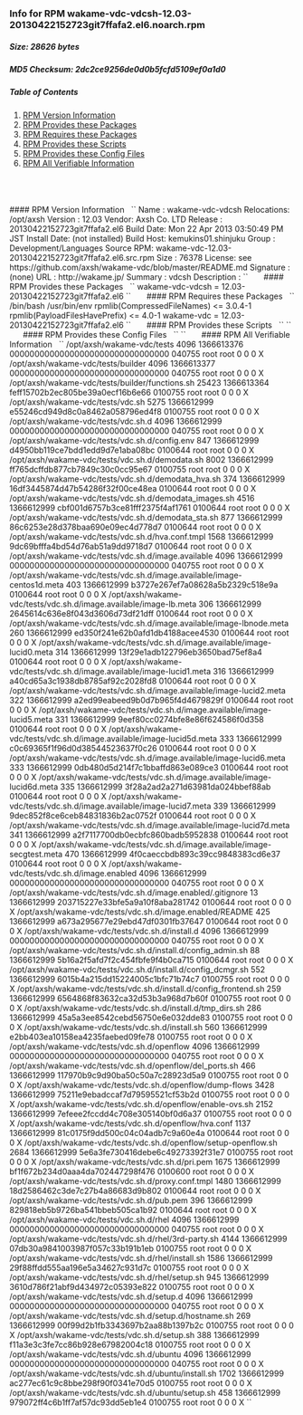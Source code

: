 ### Info for RPM wakame-vdc-vdcsh-12.03-20130422152723git7ffafa2.el6.noarch.rpm  
##### Size: 28626 bytes  
##### MD5 Checksum: 2dc2ce9256de0d0b5fcfd5109ef0a1d0  
##### Table of Contents  
1. [RPM Version Information](#version)  
2. [RPM Provides these Packages ](#provides)  
3. [RPM Requires these Packages](#requires)  
4. [RPM Provides these Scripts](#scripts)  
5. [RPM Provides these Config Files](#config)  
6. [RPM All Verifiable Information](#verifiable)  
&nbsp;  
&nbsp;  
&nbsp;  
<a name="version" />
#### RPM Version Information  
&nbsp;  
``  
Name        : wakame-vdc-vdcsh             Relocations: /opt/axsh 
Version     : 12.03                             Vendor: Axsh Co. LTD <dev@axsh.net>
Release     : 20130422152723git7ffafa2.el6   Build Date: Mon 22 Apr 2013 03:50:49 PM JST
Install Date: (not installed)               Build Host: kemukins01.shinjuku
Group       : Development/Languages         Source RPM: wakame-vdc-12.03-20130422152723git7ffafa2.el6.src.rpm
Size        : 76378                            License: see https://github.com/axsh/wakame-vdc/blob/master/README.md
Signature   : (none)
URL         : http://wakame.jp/
Summary     : vdcsh
Description :
<insert long description, indented with spaces>
``  
&nbsp;  
&nbsp;  
&nbsp;  
<a name="provides" />
#### RPM Provides these Packages  
&nbsp;  
``  
wakame-vdc-vdcsh = 12.03-20130422152723git7ffafa2.el6
``  
&nbsp;  
&nbsp;  
&nbsp;  
<a name="requires" />
#### RPM Requires these Packages  
&nbsp;  
``  
/bin/bash  
/usr/bin/env  
rpmlib(CompressedFileNames) <= 3.0.4-1
rpmlib(PayloadFilesHavePrefix) <= 4.0-1
wakame-vdc = 12.03-20130422152723git7ffafa2.el6
``  
&nbsp;  
&nbsp;  
&nbsp;  
<a name="scripts" />
#### RPM Provides these Scripts  
&nbsp;  
``  
``  
&nbsp;  
&nbsp;  
&nbsp;  
<a name="config" />
#### RPM Provides these Config Files  
&nbsp;  
``  
``  
&nbsp;  
&nbsp;  
&nbsp;  
<a name="verifiable" />
#### RPM All Verifiable Information  
&nbsp;  
``  
/opt/axsh/wakame-vdc/tests 4096 1366613376 00000000000000000000000000000000 040755 root root 0 0 0 X
/opt/axsh/wakame-vdc/tests/builder 4096 1366613377 00000000000000000000000000000000 040755 root root 0 0 0 X
/opt/axsh/wakame-vdc/tests/builder/functions.sh 25423 1366613364 feff15702b2ec805be39a0ecf16b6e66 0100755 root root 0 0 0 X
/opt/axsh/wakame-vdc/tests/vdc.sh 5275 1366612999 e55246cd949d8c0a8462a058796ed4f8 0100755 root root 0 0 0 X
/opt/axsh/wakame-vdc/tests/vdc.sh.d 4096 1366612999 00000000000000000000000000000000 040755 root root 0 0 0 X
/opt/axsh/wakame-vdc/tests/vdc.sh.d/config.env 847 1366612999 d4950bb119ce7bdd1edd9d7e1aba08bc 0100644 root root 0 0 0 X
/opt/axsh/wakame-vdc/tests/vdc.sh.d/demodata.sh 8002 1366612999 ff765dcffdb877cb7849c30c0cc95e67 0100755 root root 0 0 0 X
/opt/axsh/wakame-vdc/tests/vdc.sh.d/demodata_hva.sh 374 1366612999 16df3445874d47b54286f32f00ce48ea 0100644 root root 0 0 0 X
/opt/axsh/wakame-vdc/tests/vdc.sh.d/demodata_images.sh 4516 1366612999 cbf001d6757b3ce81fff2375f4af1761 0100644 root root 0 0 0 X
/opt/axsh/wakame-vdc/tests/vdc.sh.d/demodata_sta.sh 877 1366612999 86c6253e28d378baa690e09ec4d778d7 0100644 root root 0 0 0 X
/opt/axsh/wakame-vdc/tests/vdc.sh.d/hva.conf.tmpl 1568 1366612999 9dc69bfffa4bd54d76ab51a9dd9718d7 0100644 root root 0 0 0 X
/opt/axsh/wakame-vdc/tests/vdc.sh.d/image.available 4096 1366612999 00000000000000000000000000000000 040755 root root 0 0 0 X
/opt/axsh/wakame-vdc/tests/vdc.sh.d/image.available/image-centos1d.meta 403 1366612999 b3727e267ef7a08628a5b2329c518e9a 0100644 root root 0 0 0 X
/opt/axsh/wakame-vdc/tests/vdc.sh.d/image.available/image-lb.meta 306 1366612999 2645614c636e8f043d3606d73df21dff 0100644 root root 0 0 0 X
/opt/axsh/wakame-vdc/tests/vdc.sh.d/image.available/image-lbnode.meta 260 1366612999 ed350f241e62b0afd1db4188acee4530 0100644 root root 0 0 0 X
/opt/axsh/wakame-vdc/tests/vdc.sh.d/image.available/image-lucid0.meta 314 1366612999 13f29e1adb122796eb3650bad75ef8a4 0100644 root root 0 0 0 X
/opt/axsh/wakame-vdc/tests/vdc.sh.d/image.available/image-lucid1.meta 316 1366612999 a40cd65a3c1938db8785af92c2028fd8 0100644 root root 0 0 0 X
/opt/axsh/wakame-vdc/tests/vdc.sh.d/image.available/image-lucid2.meta 322 1366612999 a2ed99eabeed9b0d7b965f4d4679829f 0100644 root root 0 0 0 X
/opt/axsh/wakame-vdc/tests/vdc.sh.d/image.available/image-lucid5.meta 331 1366612999 9eef80cc0274bfe8e86f624586f0d358 0100644 root root 0 0 0 X
/opt/axsh/wakame-vdc/tests/vdc.sh.d/image.available/image-lucid5d.meta 333 1366612999 c0c69365f1f96d0d38544523637f0c26 0100644 root root 0 0 0 X
/opt/axsh/wakame-vdc/tests/vdc.sh.d/image.available/image-lucid6.meta 333 1366612999 0db480d5d214f7c1bbaffd863e089ce3 0100644 root root 0 0 0 X
/opt/axsh/wakame-vdc/tests/vdc.sh.d/image.available/image-lucid6d.meta 335 1366612999 3f28a2ad2a271d63981da024bbef88ab 0100644 root root 0 0 0 X
/opt/axsh/wakame-vdc/tests/vdc.sh.d/image.available/image-lucid7.meta 339 1366612999 9dec852f8ce6ceb84831836b2ac0752f 0100644 root root 0 0 0 X
/opt/axsh/wakame-vdc/tests/vdc.sh.d/image.available/image-lucid7d.meta 341 1366612999 a2f7117700db0ecbfc860badb5952838 0100644 root root 0 0 0 X
/opt/axsh/wakame-vdc/tests/vdc.sh.d/image.available/image-secgtest.meta 470 1366612999 4f0caeccbdb893c39cc9848383cd6e37 0100644 root root 0 0 0 X
/opt/axsh/wakame-vdc/tests/vdc.sh.d/image.enabled 4096 1366612999 00000000000000000000000000000000 040755 root root 0 0 0 X
/opt/axsh/wakame-vdc/tests/vdc.sh.d/image.enabled/.gitignore 13 1366612999 203715227e33bfe5a9a10f8aba281742 0100644 root root 0 0 0 X
/opt/axsh/wakame-vdc/tests/vdc.sh.d/image.enabled/README 425 1366612999 a673a295677e29ebd47df0301fb37647 0100644 root root 0 0 0 X
/opt/axsh/wakame-vdc/tests/vdc.sh.d/install.d 4096 1366612999 00000000000000000000000000000000 040755 root root 0 0 0 X
/opt/axsh/wakame-vdc/tests/vdc.sh.d/install.d/config_admin.sh 88 1366612999 5b16a2f5afd7f2c454fbfe9f4b0ca715 0100644 root root 0 0 0 X
/opt/axsh/wakame-vdc/tests/vdc.sh.d/install.d/config_dcmgr.sh 552 1366612999 6015b4a215dd15224005c1bfc71b74c7 0100755 root root 0 0 0 X
/opt/axsh/wakame-vdc/tests/vdc.sh.d/install.d/config_frontend.sh 259 1366612999 6564868f83632ca32d53b3a968d7b60f 0100755 root root 0 0 0 X
/opt/axsh/wakame-vdc/tests/vdc.sh.d/install.d/tmp_dirs.sh 286 1366612999 45a5a3ee8542cebd56750e6e032dde83 0100755 root root 0 0 0 X
/opt/axsh/wakame-vdc/tests/vdc.sh.d/install.sh 560 1366612999 e2bb403ea10158ea4235faebed09fe78 0100755 root root 0 0 0 X
/opt/axsh/wakame-vdc/tests/vdc.sh.d/openflow 4096 1366612999 00000000000000000000000000000000 040755 root root 0 0 0 X
/opt/axsh/wakame-vdc/tests/vdc.sh.d/openflow/del_ports.sh 466 1366612999 117970b9c9d90ba50c50a7c28923d5a9 0100755 root root 0 0 0 X
/opt/axsh/wakame-vdc/tests/vdc.sh.d/openflow/dump-flows 3428 1366612999 75211e9ebadccaf7d79595521cf53b2d 0100755 root root 0 0 0 X
/opt/axsh/wakame-vdc/tests/vdc.sh.d/openflow/enable-ovs.sh 2152 1366612999 7efeee2fccdd4c708e305140bf0d6a37 0100755 root root 0 0 0 X
/opt/axsh/wakame-vdc/tests/vdc.sh.d/openflow/hva.conf 1137 1366612999 81c0175f9dd500c04c04adb7c9a60e4a 0100644 root root 0 0 0 X
/opt/axsh/wakame-vdc/tests/vdc.sh.d/openflow/setup-openflow.sh 2684 1366612999 5e6a3fe730416debe6c49273392f31e7 0100755 root root 0 0 0 X
/opt/axsh/wakame-vdc/tests/vdc.sh.d/pri.pem 1675 1366612999 bf1f672b234d0aaa4da702447298f476 0100600 root root 0 0 0 X
/opt/axsh/wakame-vdc/tests/vdc.sh.d/proxy.conf.tmpl 1480 1366612999 18d2586462c3de7c27b4a86683d9b802 0100644 root root 0 0 0 X
/opt/axsh/wakame-vdc/tests/vdc.sh.d/pub.pem 396 1366612999 829818eb5b9726ba541bbeb505ca1b92 0100644 root root 0 0 0 X
/opt/axsh/wakame-vdc/tests/vdc.sh.d/rhel 4096 1366612999 00000000000000000000000000000000 040755 root root 0 0 0 X
/opt/axsh/wakame-vdc/tests/vdc.sh.d/rhel/3rd-party.sh 4144 1366612999 07db30a9841003987f057c33b191b1eb 0100755 root root 0 0 0 X
/opt/axsh/wakame-vdc/tests/vdc.sh.d/rhel/install.sh 1586 1366612999 29f88ffdd555aa196e5a34627c931d7c 0100755 root root 0 0 0 X
/opt/axsh/wakame-vdc/tests/vdc.sh.d/rhel/setup.sh 945 1366612999 3610d786f21abf9d434972c05393e822 0100755 root root 0 0 0 X
/opt/axsh/wakame-vdc/tests/vdc.sh.d/setup.d 4096 1366612999 00000000000000000000000000000000 040755 root root 0 0 0 X
/opt/axsh/wakame-vdc/tests/vdc.sh.d/setup.d/hostname.sh 269 1366612999 00f99d2b1fb3343697b2aa88b1397b2c 0100755 root root 0 0 0 X
/opt/axsh/wakame-vdc/tests/vdc.sh.d/setup.sh 388 1366612999 f11a3e3c3fe7cc86b928e67982004c18 0100755 root root 0 0 0 X
/opt/axsh/wakame-vdc/tests/vdc.sh.d/ubuntu 4096 1366612999 00000000000000000000000000000000 040755 root root 0 0 0 X
/opt/axsh/wakame-vdc/tests/vdc.sh.d/ubuntu/install.sh 1702 1366612999 ac277ec61c9c8bbe298f90f0341e70d5 0100755 root root 0 0 0 X
/opt/axsh/wakame-vdc/tests/vdc.sh.d/ubuntu/setup.sh 458 1366612999 979072ff4c6b1ff7af57dc93dd5eb1e4 0100755 root root 0 0 0 X
``  
&nbsp;  
